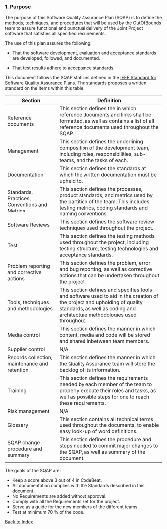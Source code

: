 ### 1. Purpose

The purpose of this Software Quality Assurance Plan (SQAP) is to define the methods, techniques, and procedures that will be used by the OutOfBounds team to assure functional and punctual delivery of the Joint Project software that satisfies all specified requirements. 

The use of this plan assures the following:
   
 * That the software development, evaluation and acceptance standards are developed, followed, and documented.
    
 * That test results adhere to acceptance standards.

This document follows the SQAP stations defined in the [IEEE Standard for Software Quality Assurance Plans](https://ieeexplore.ieee.org/document/213705). The standards proposes a written standard on the items within this table.


| Section | Definition |
| --- | --- |
| Reference documents | This section defines the in which reference documents and links shall be formatted, as well as contains a list of all reference documents used throughout the SQAP. |
| Management | This section defines the underlining composition of the development team, including roles, responsibilities, sub-teams, and the tasks of each. |
| Documentation | This section defines the standards at which the written documentation must be upheld to. |
| Standards, Practices, Conventions and Metrics| This section defines the processes, product standards, and metrics used by the partition of the team. This includes testing metrics, coding standards and naming conventions. |
| Software Reviews | This section defines the software review techniques used throughout the project. |
| Test | This section defines the testing methods used throughout the project, including testing structure, testing technologies and acceptance standards. |
| Problem reporting and corrective actions | This section defines the problem, error and bug reporting, as well as corrective actions that can be undertaken throughout the project. |
| Tools, techniques and methodologies | This section defines and specifies tools and software used to aid in the creation of the project and upholding of quality standards, as well as coding and architecture methodologies used throughout. |
| Media control | This section defines the manner in which content, media and code will be stored and shared inbetween team members. |
| Supplier control | N/A |
| Records collection, maintenance and retention | This section defines the manner in which the Quality Assurance team will store the backlog of its information. |
| Training | This section defines the requirements needed by each member of the team to properly execute their roles and tasks, as well as possible steps for one to reach these requirements. |
| Risk management | N/A |
| Glossary | This section contains all technical terms used throughout the documents, to enable easy look-up of word definitions. |
| SQAP change procedure and summary | This section defines the procedure and steps needed to commit major changes to the SQAP, as well as summary of the document.|

The goals of the SQAP are:

 * Keep a score above 3 out of 4 in CodeBeat.
 * All documentation complies with the Standards described in this document.
 * No Requirements are added without approval.
 * Comply with all the Requirements set for the project.
 * Serve as a guide for the new members of the different teams.
 * Test at minimum 70 % of the code.
 

[Back to Index](./index.md)
